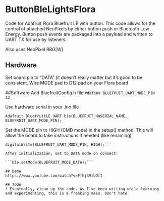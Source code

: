 # ButtonBleLightsFlora
Code for Adafruit Flora Bluefruit LE with button. This code allows for the control of attached NeoPixels by either button push or Bluetooth Low Energy. Button push events are packaged into a payload and written to UART TX for use by listeners.

Also uses NeoPixel RBG[W]

## Hardware
Set board pin to “DATA” (it doesn’t really matter but it’s good to be consistent.
Wire MODE pad to D12 pad on your Flora board

##Software
Add BluefruitConfig.h file
```#define BLUEFRUIT_UART_MODE_PIN        12 ```

Use hardware serial in your .ino file

```Adafruit_BluefruitLE_UART ble(BLUEFRUIT_HWSERIAL_NAME, BLUEFRUIT_UART_MODE_PIN);```

Set the MODE pin to HIGH (CMD mode) in the setup() method. This will allow the board to take instructions if needed (like renaming)

```// Set Flora Bluefruit LE to CMD mode
digitalWrite(BLUEFRUIT_UART_MODE_PIN, HIGH);```

After initialization, set to DATA mode on connect:

```ble.setMode(BLUEFRUIT_MODE_DATA);```

## Demo
https://www.youtube.com/watch?v=Ffhj39ibOfI

## ToDo
* Eventually, clean up the code. As I've been writing while learning and experimenting, this is a freaking mess. Don't hate